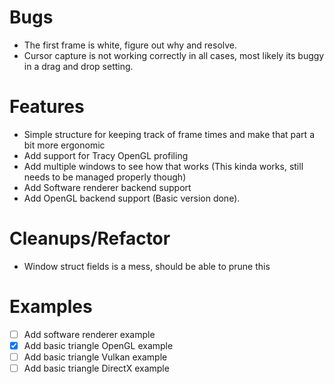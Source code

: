 # Bugs
- The first frame is white, figure out why and resolve.
- Cursor capture is not working correctly in all cases, most likely its buggy in a drag and drop setting.

# Features
- Simple structure for keeping track of frame times and make that part a bit more ergonomic
- Add support for Tracy OpenGL profiling
- Add multiple windows to see how that works (This kinda works, still needs to be managed properly though)
- Add Software renderer backend support
- Add OpenGL backend support (Basic version done).

# Cleanups/Refactor
- Window struct fields is a mess, should be able to prune this

# Examples
- [ ] Add software renderer example
- [x] Add basic triangle OpenGL example
- [ ] Add basic triangle Vulkan example
- [ ] Add basic triangle DirectX example
